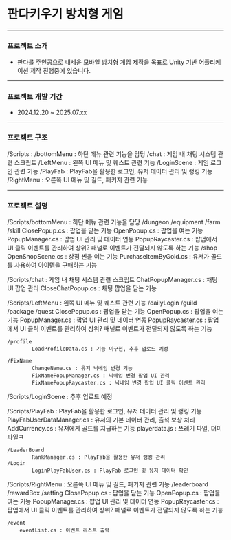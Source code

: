 # 판다키우기 방치형 게임
-------------------------------

### 프로젝트 소개
- 판다를 주인공으로 내세운 모바일 방치형 게임 제작을 목표로 Unity 기반 어플리케이션 제작 진행중에 있습니다.
--------------------------------

### 프로젝트 개발 기간
- 2024.12.20 ~ 2025.07.xx
------------------------------------------

### 프로젝트 구조
/Scripts :
	/bottomMenu : 하단 메뉴 관련 기능을 담당
	/chat : 게임 내 채팅 시스템 관련 스크립트
	/LeftMenu : 왼쪽 UI 메뉴 및 퀘스트 관련 기능
	/LoginScene : 게임 로그인 관련 기능
	/PlayFab : PlayFab을 활용한 로그인, 유저 데이터 관리 및 랭킹 기능
	/RightMenu : 오른쪽 UI 메뉴 및 길드, 패키지 관련 기능
 
-------------------------------------------------------

### 프로젝트 설명

/Scripts/bottomMenu : 하단 메뉴 관련 기능을 담당
	/dungeon
	/equipment
	/farm
	/skill
		ClosePopup.cs : 팝업을 닫는 기능
		OpenPopup.cs : 팝업을 여는 기능
		PopupManager.cs : 팝업 UI 관리 및 데이터 연동
		PopupRaycaster.cs : 팝업에서 UI 클릭 이벤트를 관리하여 상위? 패널로 이벤트가 전달되지 않도록 하는 기능
  	/shop
    		OpenShopScene.cs : 상점 씬을 여는 기능
    		PurchaseItemByGold.cs : 유저가 골드를 사용하여 아이템을 구매하는 기능

/Scripts/chat : 게임 내 채팅 시스템 관련 스크립트 
  	ChatPopupManager.cs : 채팅 UI 팝업 관리
 	CloseChatPopup.cs : 채팅 팝업을 닫는 기능

/Scripts/LeftMenu : 왼쪽 UI 메뉴 및 퀘스트 관련 기능
 	/dailyLogin
  	/guild
  	/package
  	/quest
    		ClosePopup.cs : 팝업을 닫는 기능
		OpenPopup.cs : 팝업을 여는 기능
		PopupManager.cs : 팝업 UI 관리 및 데이터 연동
		PopupRaycaster.cs : 팝업에서 UI 클릭 이벤트를 관리하여 상위? 패널로 이벤트가 전달되지 않도록 하는 기능 
  
  	/profile
    		LoadProfileData.cs : 기능 미구현, 추후 업로드 예정
 
  	/FixName
      		ChangeName.cs : 유저 닉네임 변경 기능
      		FixNamePopupManager.cs : 닉네임 변경 팝업 UI 관리
      		FixNamePopupRaycaster.cs : 닉네임 변경 팝업 UI 클릭 이벤트 관리

/Scripts/LoginScene : 추후 업로드 예정

/Scripts/PlayFab : PlayFab을 활용한 로그인, 유저 데이터 관리 및 랭킹 기능
  	PlayFabUserDataManager.cs : 유저의 기본 데이터 관리, 출석 보상 처리
  	AddCurrency.cs : 유저에게 골드를 지급하는 기능
  	playerdata.js : 쓰레기 파일, 더미파일ㅋ
  
  	/LeaderBoard
    		RankManager.cs : PlayFab을 활용한 유저 랭킹 관리
  	/Login
    		LoginPlayFabUser.cs : PlayFab 로그인 및 유저 데이터 확인

/Scripts/RightMenu : 오른쪽 UI 메뉴 및 길드, 패키지 관련 기능
  	/leaderboard
  	/rewardBox
  	/setting
    		ClosePopup.cs : 팝업을 닫는 기능
		OpenPopup.cs : 팝업을 여는 기능
		PopupManager.cs : 팝업 UI 관리 및 데이터 연동
		PopupRaycaster.cs : 팝업에서 UI 클릭 이벤트를 관리하여 상위? 패널로 이벤트가 전달되지 않도록 하는 기능 

  	/event
		eventList.cs : 이벤트 리스트 출력

  
